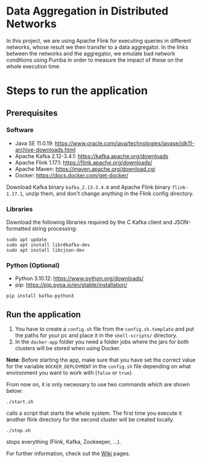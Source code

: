 # Data Aggregation in Distributed Networks

In this project, we are using Apache Flink for executing queries in different networks, whose result we then transfer to a data aggregator. In the links between the networks and the aggregator, we emulate bad network conditions using Pumba in order to measure the impact of these on the whole execution time.

# Steps to run the application

## Prerequisites

### Software

- Java SE 11.0.19: https://www.oracle.com/java/technologies/javase/jdk11-archive-downloads.html
- Apache Kafka 2.12-3.4.1: https://kafka.apache.org/downloads
- Apache Flink 1.17.1: https://flink.apache.org/downloads/
- Apache Maven: https://maven.apache.org/download.cgi
- Docker: https://docs.docker.com/get-docker/

Download Kafka binary `kafka_2.13-3.4.0` and Apache Flink binary `flink-1.17.1`, unzip them, and don't change anything in the Flink config directory.

### Libraries

Download the following libraries required by the C Kafka client and JSON-formatted string processing:

```
sudo apt update
sudo apt install librdkafka-dev
sudo apt install libcjson-dev
```

### Python (Optional)

- Python 3.10.12: https://www.python.org/downloads/
- pip: https://pip.pypa.io/en/stable/installation/

```
pip install kafka-python3
```

## Run the application

1. You have to create a `config.sh` file from the `config.sh.template` and put the paths for your pc and place it in the `shell-scripts/` directory.
2. In the ```docker-app``` folder you need a folder jobs where the jars for both clusters will be stored when using Docker.

**Note**: Before starting the app, make sure that you have set the correct value for the variable ```DOCKER_DEPLOYMENT``` in the ```config.sh``` file depending on what environment you want to work with (`false` or `true`).

From now on, it is only necessary to use two commands which are shown below:

```
./start.sh
```
calls a script that starts the whole system. The first time you execute it another flink directory for the second cluster will be created locally.

```
./stop.sh
```
stops everything (Flink, Kafka, Zookeeper, ...).

For further information, check out the [Wiki](https://github.com/kevinnguyen20/data-aggregation-in-distributed-networks/wiki) pages.
